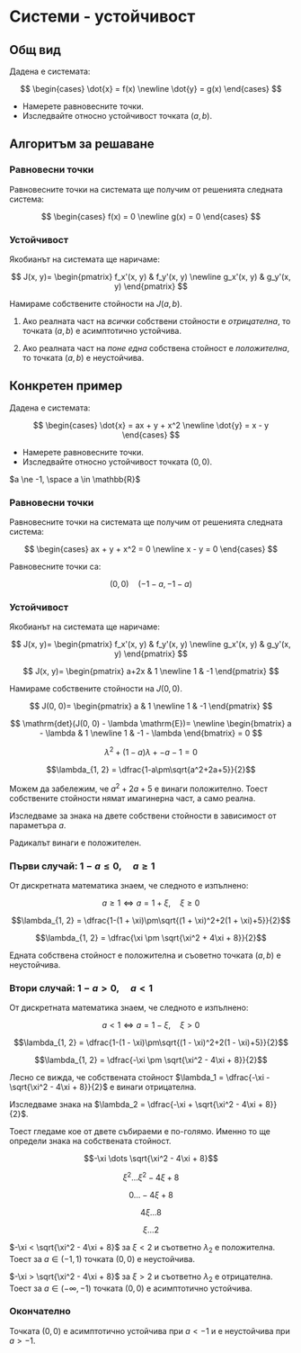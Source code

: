 # Системи - устойчивост

## Общ вид

Дадена е системата:

$$
\begin{cases}
\dot{x} = f(x)
\newline
\dot{y} = g(x)
\end{cases}
$$

* Намерете равновесните точки.
* Изследвайте относно устойчивост точката $(a, b)$.

## Алгоритъм за решаване

### Равновесни точки

Равновесните точки на системата ще получим от решенията следната система:

$$
\begin{cases}
f(x) = 0
\newline
g(x) = 0
\end{cases}
$$

### Устойчивост

Якобианът на системата ще наричаме:

$$
J(x, y)=
\begin{pmatrix}
f_x'(x, y) & f_y'(x, y)
\newline
g_x'(x, y) & g_y'(x, y)
\end{pmatrix}
$$

Намираме собствените стойности на $J(a, b)$.

1. Ако реалната част на *всички* собствени стойности е *отрицателна*, то точката $(a, b)$ е асимптотично устойчива.

2. Ако реалната част на *поне една* собствена стойност е *положителна*, то точката $(a, b)$ е неустойчива.

## Конкретен пример

Дадена е системата:

$$
\begin{cases}
\dot{x} = ax + y + x^2
\newline
\dot{y} = x - y
\end{cases}
$$

* Намерете равновесните точки.
* Изследвайте относно устойчивост точката $(0, 0)$.

$a \ne -1, \space a \in \mathbb{R}$

### Равновесни точки

Равновесните точки на системата ще получим от решенията следната система:

$$
\begin{cases}
ax + y + x^2 = 0
\newline
x - y = 0
\end{cases}
$$

Равновесните точки са:

$$(0, 0) \quad (-1-a, -1-a)$$

### Устойчивост

Якобианът на системата ще наричаме:

$$
J(x, y)=
\begin{pmatrix}
f_x'(x, y) & f_y'(x, y)
\newline
g_x'(x, y) & g_y'(x, y)
\end{pmatrix}
$$

$$
J(x, y)=
\begin{pmatrix}
a+2x & 1
\newline
1 & -1
\end{pmatrix}
$$

Намираме собствените стойности на $J(0, 0)$.

$$
J(0, 0)=
\begin{pmatrix}
a & 1
\newline
1 & -1
\end{pmatrix}
$$

$$
\mathrm{det}(J(0, 0) - \lambda \mathrm{E})=
\newline
\begin{bmatrix}
a - \lambda & 1
\newline
1 & -1 - \lambda
\end{bmatrix}
= 0
$$

$$\lambda^2 + (1-a)\lambda + -a-1 = 0$$

$$\lambda_{1, 2} = \dfrac{1-a\pm\sqrt{a^2+2a+5}}{2}$$

Можем да забележим, че $a^2+2a+5$ е винаги положително. Тоест собствените стойности нямат имагинерна част, а само реална.

Изследваме за знака на двете собствени стойности в зависимост от параметъра $a$.

Радикалът винаги е положителен.

### Първи случай: $1 - a \le 0, \quad a \ge 1$

От дискретната математика знаем, че следното е изпълнено:

$$a \ge 1 \iff a = 1 + \xi, \quad \xi \ge 0$$

$$\lambda_{1, 2} = \dfrac{1-(1 + \xi)\pm\sqrt{(1 + \xi)^2+2(1 + \xi)+5}}{2}$$

$$\lambda_{1, 2} = \dfrac{\xi \pm \sqrt{\xi^2 + 4\xi + 8}}{2}$$

Едната собствена стойност е положителна и съоветно точката $(a, b)$ е неустойчива.

### Втори случай: $1 - a > 0, \quad a < 1$

От дискретната математика знаем, че следното е изпълнено:

$$a < 1 \iff a = 1 - \xi, \quad \xi > 0$$

$$\lambda_{1, 2} = \dfrac{1-(1 - \xi)\pm\sqrt{(1 - \xi)^2+2(1 - \xi)+5}}{2}$$

$$\lambda_{1, 2} = \dfrac{-\xi \pm \sqrt{\xi^2 - 4\xi + 8}}{2}$$

Лесно се вижда, че собствената стойност $\lambda_1 = \dfrac{-\xi - \sqrt{\xi^2 - 4\xi + 8}}{2}$ е винаги отрицателна.

Изследваме знака на $\lambda_2 = \dfrac{-\xi + \sqrt{\xi^2 - 4\xi + 8}}{2}$.

Тоест гледаме кое от двете събираеми е по-голямо. Именно то ще определи знака на собствената стойност.

$$-\xi \dots \sqrt{\xi^2 - 4\xi + 8}$$

$$\xi^2 \dots \xi^2 - 4\xi + 8$$

$$0 \dots - 4\xi + 8$$

$$4\xi \dots 8$$

$$\xi \dots 2$$

$-\xi < \sqrt{\xi^2 - 4\xi + 8}$ за $\xi < 2$ и съответно $\lambda_2$ е положителна. Тоест за $a \in (-1, 1)$ точката $(0, 0)$ е неустойчива.

$-\xi > \sqrt{\xi^2 - 4\xi + 8}$ за $\xi > 2$ и съответно $\lambda_2$ е отрицателна. Тоест за $a \in (-\infty, -1)$ точката $(0, 0)$ е асимптотично устойчива.

### Окончателно

Точката $(0, 0)$ е асимптотично устойчива при $a < -1$ и е неустойчива при $a > -1$.